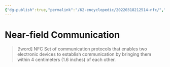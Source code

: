 ```yaml
---
{"dg-publish":true,"permalink":"/62-encyclopedic/20220318212514-nfc/","dgHomeLink":true,"dgPassFrontmatter":false}
---
```



# Near-field Communication

> [!word] NFC
> Set of communication protocols that enables two electronic devices to establish communication by bringing them within 4 centimeters (1.6 inches) of each other.


